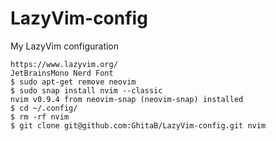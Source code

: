 # LazyVim-config
My LazyVim configuration

```
https://www.lazyvim.org/
JetBrainsMono Nerd Font
$ sudo apt-get remove neovim
$ sudo snap install nvim --classic
nvim v0.9.4 from neovim-snap (neovim-snap) installed
$ cd ~/.config/
$ rm -rf nvim 
$ git clone git@github.com:GhitaB/LazyVim-config.git nvim
```

